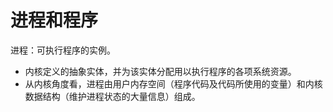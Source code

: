 # 进程和程序

进程：可执行程序的实例。

- 内核定义的抽象实体，并为该实体分配用以执行程序的各项系统资源。
- 从内核角度看，进程由用户内存空间（程序代码及代码所使用的变量）和内核数据结构（维护进程状态的大量信息）组成。